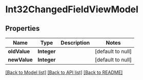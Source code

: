 # Int32ChangedFieldViewModel
## Properties

| Name | Type | Description | Notes |
|------------ | ------------- | ------------- | -------------|
| **oldValue** | **Integer** |  | [default to null] |
| **newValue** | **Integer** |  | [default to null] |

[[Back to Model list]](../README.md#documentation-for-models) [[Back to API list]](../README.md#documentation-for-api-endpoints) [[Back to README]](../README.md)


